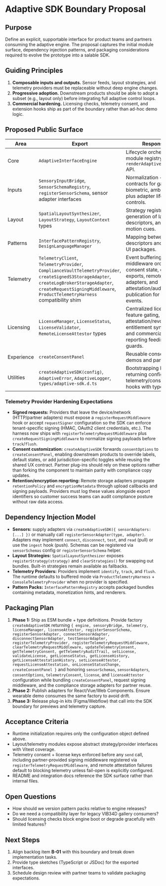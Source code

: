 # Adaptive SDK Boundary Proposal

## Purpose
Define an explicit, supportable interface for product teams and partners consuming the adaptive engine. The proposal captures the initial module surface, dependency injection patterns, and packaging considerations required to evolve the prototype into a salable SDK.

## Guiding Principles
1. **Composable inputs and outputs.** Sensor feeds, layout strategies, and telemetry providers must be replaceable without deep
   engine changes.
2. **Progressive adoption.** Downstream products should be able to adopt a subset (e.g., layout only) before integrating full
   adaptive control loops.
3. **Commercial hardening.** Licensing checks, telemetry consent, and extension hooks ship as part of the boundary rather than
   ad-hoc demo logic.

## Proposed Public Surface
| Area | Export | Responsibilities |
|------|--------|------------------|
| Core | `AdaptiveInterfaceEngine` | Lifecycle orchestration, module registry, high-level `renderAdaptiveFrame(context)` API. |
| Inputs | `SensoryInputBridge`, `SensorSchemaRegistry`, `registerSensorSchema`, sensor adapter interfaces | Normalization + validation contracts for gaze, neural, biometric, ambient signals plus adapter lifecycle controls. |
| Layout | `SpatialLayoutSynthesizer`, `LayoutStrategy`, `LayoutContext` types | Strategy registration, generation of layout descriptors, annotations, and motion cues. |
| Patterns | `InterfacePatternRegistry`, `DesignLanguageManager` | Mapping between layout descriptors and monetizable UI packages. |
| Telemetry | `TelemetryClient`, `TelemetryProvider`, `ComplianceVaultTelemetryProvider`, `createSignedS3StorageAdapter`, `createLogBrokerStorageAdapter`, `createRequestSigningMiddleware`, `ProductTelemetryHarness` compatibility shim | Event buffering, request middleware orchestration, consent state, compliance exports, remote persistence adapters, and attestation/audit stream publication for licensing events. |
| Licensing | `LicenseManager`, `LicenseStatus`, `LicenseValidator`, `RemoteLicenseAttestor` types | Centralized license validation, feature gating, remote attestation/revocation checks, entitlement synchronization, and commercialization reporting feeding telemetry guards. |
| Experience | `createConsentPanel` | Reusable consent UI for demos and partner plug-ins. |
| Utilities | `createAdaptiveSDK(config)`, `AdaptiveError`, `AdaptiveLogger`, `types/adaptive-sdk.d.ts` | Bootstrapping helper returning configured engine + telemetry/consent/license hooks with type definitions. |

### Telemetry Provider Hardening Expectations
- **Signed requests:** Providers that leave the device/network (HTTP/partner adapters) must expose a `registerRequestMiddleware` hook or accept `requestSigner` configuration so the SDK can enforce tenant-specific signing (HMAC, OAuth2 client credentials, etc.). The harness now ships with `registerTelemetryRequestMiddleware` plus `createRequestSigningMiddleware` to normalize signing payloads before `track`/`flush`.
- **Consent customization:** `createAdaptiveSDK` forwards `consentOptions` to `createConsentPanel`, enabling downstream products to override labels, default states, or add jurisdiction-specific toggles while reusing the shared UX contract. Partner plug-ins should rely on these options rather than forking the component to maintain parity with compliance copy updates.
- **Retention/encryption reporting:** Remote storage adapters propagate `retentionPolicy` and `encryptionMetadata` through upload callbacks and signing payloads. Providers must log these values alongside export identifiers so customer success teams can audit compliance posture without raw data access.

## Dependency Injection Model
- **Sensors:** supply adapters via `createAdaptiveSDK({ sensorAdapters: [...] })` or manually call `registerSensorAdapter(type, adapter)`. Adapters may implement `connect`, `disconnect`, `test`, and `read` (pull) or use the `ingest` hook (push). Schemas can be registered via `sensorSchemas` config or `registerSensorSchema` helper.
- **Layout Strategies:** `SpatialLayoutSynthesizer` exposes `registerStrategy(strategy)` and `clearStrategies()` for swapping
  out bundles. Built-in strategies remain available as fallbacks.
- **Telemetry Providers:** Providers implement `identify`, `track`, and `flush`. The runtime defaults to buffered mode via
  `ProductTelemetryHarness` + `ConsoleTelemetryProvider` when no provider is specified.
- **Pattern Packs:** `InterfacePatternRegistry` accepts packaged bundles containing metadata, monetization hints, and renderers.

## Packaging Plan
1. **Phase 1:** Ship as ESM bundle + type definitions. Provide factory `createAdaptiveSDK` returning
   `{ engine, sensoryBridge, telemetry, licenseManager, licenseAttestor, registerSensorSchema, registerSensorAdapter, connectSensorAdapter, disconnectSensorAdapter, testSensorAdapter, registerTelemetryProvider, registerTelemetryRequestMiddleware, clearTelemetryRequestMiddleware, updateTelemetryConsent, getTelemetryConsent, getTelemetryAuditTrail, setLicense, validateLicense, getLicenseStatus, getLicenseHistory, getLicenseAttestationHistory, setLicenseAttestor, requestLicenseAttestation, onLicenseStatusChange, createConsentPanel }` and honoring `sensorSchemas`, `sensorAdapters`, `consentOptions`, `telemetryConsent`, `license`, and `licenseAttestor` configuration while bundling `createConsentPanel`, request signing middleware, and the compliance storage adapters for partner reuse.
2. **Phase 2:** Publish adapters for React/Vue/Web Components. Ensure wearable demo consumes the same factory to avoid drift.
3. **Phase 3:** Release plug-in kits (Figma/Webflow) that call into the SDK boundary for previews and telemetry capture.

## Acceptance Criteria
- Runtime initialization requires only the configuration object defined above.
- Layout/telemetry modules expose abstract strategy/provider interfaces with Vitest coverage.
- Telemetry consent + license keys enforced before any `send` call, including partner-provided signing middleware registered via `registerTelemetryRequestMiddleware`, and remote attestation failures default to blocking telemetry unless fail-open is explicitly configured.
- README and integration docs reference the SDK surface rather than internal files.

## Open Questions
- How should we version pattern packs relative to engine releases?
- Do we need a compatibility layer for legacy VIB34D gallery consumers?
- Should licensing checks block engine boot or degrade gracefully with limited features?

## Next Steps
1. Align backlog item **B-01** with this boundary and break down implementation tasks.
2. Provide type sketches (TypeScript or JSDoc) for the exported interfaces.
3. Schedule design review with partner teams to validate packaging expectations.
